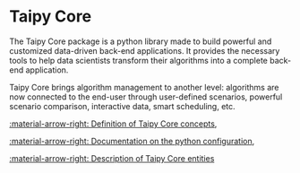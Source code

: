 # Taipy Core

The Taipy Core package is a python library made to build powerful and customized data-driven back-end applications.
It provides the necessary tools to help data scientists transform their algorithms into a complete
back-end application.

Taipy Core brings algorithm management to another level: algorithms are now connected to the end-user through
user-defined scenarios, powerful scenario comparison, interactive data, smart scheduling, etc.


[:material-arrow-right: Definition of Taipy Core concepts](concepts/index.md),

[:material-arrow-right: Documentation on the python configuration](config/index.md),

[:material-arrow-right: Description of Taipy Core entities](entities/index.md)

